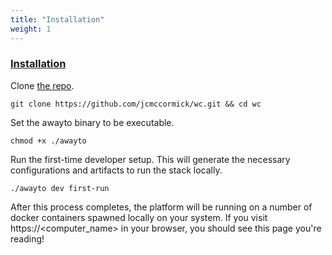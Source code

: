 ```yaml
---
title: "Installation"
weight: 1
---
```


### [Installation](#installation)

Clone [the repo](https://github.com/jcmccormick/wc).

```shell
git clone https://github.com/jcmccormick/wc.git && cd wc
```

Set the awayto binary to be executable.

```shell
chmod +x ./awayto
```

Run the first-time developer setup. This will generate the necessary configurations and artifacts to run the stack locally.

```shell
./awayto dev first-run
```

After this process completes, the platform will be running on a number of docker containers spawned locally on your system. If you visit https://<computer_name> in your browser, you should see this page you're reading!